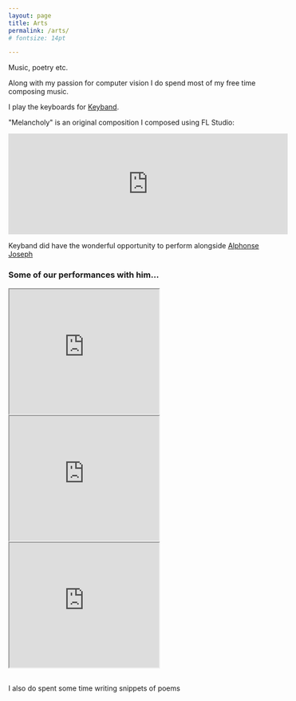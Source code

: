 ```yaml
---
layout: page
title: Arts
permalink: /arts/
# fontsize: 14pt

---
```

Music, poetry etc.

Along with my passion for computer vision I do spend most of my free time composing music. 

I play the keyboards for [Keyband](https://www.youtube.com/channel/UCd0RBs6FM0Vvvvy1C_t_4GQ).

"Melancholy" is an original composition I composed using FL Studio:
<div class="custom-images-style" style="justify-content:center;">
  <iframe width="560" height="202" src="https://www.bandlab.com/embed/?id=4baea3dc-949c-ed11-994c-000d3a3f87df" frameborder="0" allowfullscreen></iframe>
</div>

Keyband did have the wonderful opportunity to perform alongside [Alphonse Joseph](https://en.wikipedia.org/wiki/Alphons_Joseph)


<h3 class="color">Some of our performances with him...</h3>
<div class="custom-images-style" style="justify-content:center;">
  <div class="custom-overlay-container">
    <iframe width="300" height="250" src="https://www.youtube.com/embed/SjuB5TtFsuw" frameborder="100" allowfullscreen></iframe>
  </div>
  <div class="custom-overlay-container">
    <iframe width="300" height="250" src="https://www.youtube.com/embed/yaxYKm48q1M" frameborder="100" allowfullscreen></iframe>
  </div>
  <div class="custom-overlay-container">
    <iframe width="300" height="250" src="https://www.youtube.com/embed/GMF4UTodYSA" frameborder="100" allowfullscreen></iframe>
  </div>
  <!-- You can add more video containers here -->
</div>
<br>

<!-- > youtube: https://www.youtube.com/embed/SjuB5TtFsuw -->

<!-- <iframe width="560" height="315" src="[https://www.youtube.com/embed/SjuB5TtFsuw](https://www.youtube.com/embed/SjuB5TtFsuw)" title="YouTube video player" frameborder="0" allow="accelerometer; autoplay; clipboard-write; encrypted-media; gyroscope; picture-in-picture" allowfullscreen></iframe>

<iframe width="560" height="315" src="[https://www.youtube.com/embed/yaxYKm48q1M](https://www.youtube.com/embed/yaxYKm48q1M)" title="YouTube video player" frameborder="0" allow="accelerometer; autoplay; clipboard-write; encrypted-media; gyroscope; picture-in-picture" allowfullscreen></iframe> -->

I also do spent some time writing snippets of poems
